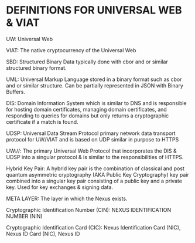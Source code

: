 # DEFINITIONS FOR UNIVERSAL WEB & VIAT

UW: Universal Web

VIAT: The native cryptocurrency of the Universal Web

SBD: Structured Binary Data typically done with cbor and or similar structured binary format.

UML: Universal Markup Language stored in a binary format such as cbor and or similar structure. Can be partially represented in JSON with Binary Buffers.

DIS: Domain Information System which is similar to DNS and is responsible for hosting domain certificates, managing domain certificates, and responding to queries for domains but only returns a cryptographic certificate if a match is found.

UDSP: Universal Data Stream Protocol primary network data transport protocol for UW/VIAT and is based on UDP similar in purpose to HTTPS

UW://: The primary Universal Web Protocol that incorporates the DIS & UDSP into a singular protocol & is similar to the responsibilities of HTTPS.

Hybrid Key Pair: A hybrid key pair is the combination of classical and post quantum asymmetric cryptography (AKA Public Key Cryptography) key pair combined into a singular key pair consisting of a public key and a private key. Used for key exchanges & signing data.

META LAYER: The layer in which the Nexus exists.

Cryptographic Identification Number (CIN): NEXUS IDENTIFICATION NUMBER (NIN)

Cryptographic Identification Card (CIC): Nexus Identification Card (NIC), Nexus ID Card (NIC), Nexus ID
